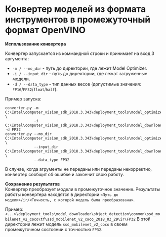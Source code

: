 # Конвертер моделей из формата инструментов в промежуточный формат OpenVINO

**Использование конвертера**  

Конвертер запускается из коммандной строки и принимает
на вход 3 аргумента:

- `-m / --mo_dir` - путь до директории,
  где лежит Model Optimizer.
- `-i / --input_dir` - путь до директории,
  где лежат загруженные модели.
- `-d / --data_type` - тип данных весов
  (допустимые значения: `FP16`/`FP32`/`float`/`half`).

Пример запуска:  
```
converter.py -m C:\Intel\computer_vision_sdk_2018.3.343\deployment_tools\model_optimizer \
             -i C:\Intel\computer_vision_sdk_2018.3.343\deployment_tools\model_downloader -d FP32
converter.py --mo_dir C:\Intel\computer_vision_sdk_2018.3.343\deployment_tools\model_optimizer \
             --input_dir C:\Intel\computer_vision_sdk_2018.3.343\deployment_tools\model_downloader \
             --data_type FP32
```

В случае, когда агрументы не переданы или переданы
некорректно, конвертер сообщит об ошибке и закончит свою работу.

**Сохранение результатов**  
Конвертер преобразует модели в промежуточное значение. Результаты работы
конвертера находятся в директории `<Путь до модели>/ir/<Точность, с которой модель была преобразована>`.

Пример:
`<...>\deployment_tools\model_downloader\object_detection\common\ssd_mobilenet_v2_coco\tf\ssd_mobilenet_v2_coco_2018_03_29\ir\FP32`
В этой директории лежит модель `ssd_mobilenet_v2_coco`
в своем промежуточном состоянии с точностью `FP32`.
